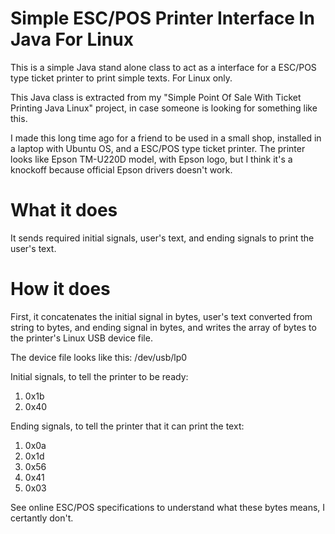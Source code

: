 # Simple ESC/POS Printer Interface In Java For Linux

This is a simple Java stand alone class to act as a interface for a ESC/POS type ticket printer to print simple texts. For Linux only.

This Java class is extracted from my "Simple Point Of Sale With Ticket Printing Java Linux" project, in case someone is looking for something like this.

I made this long time ago for a friend to be used in a small shop, installed in a laptop with Ubuntu OS, and a ESC/POS type ticket printer. The printer looks like Epson TM-U220D model, with Epson logo, but I think it's a knockoff because official Epson drivers doesn't work.

# What it does

It sends required initial signals, user's text, and ending signals to print the user's text.

# How it does

First, it concatenates the initial signal in bytes, user's text converted from string to bytes, and ending signal in bytes, and writes the array of bytes to the printer's Linux USB device file.

The device file looks like this: /dev/usb/lp0

Initial signals, to tell the printer to be ready:
1. 0x1b
2. 0x40

Ending signals, to tell the printer that it can print the text:
1. 0x0a
2. 0x1d
3. 0x56
4. 0x41
5. 0x03

See online ESC/POS specifications to understand what these bytes means, I certantly don't.
